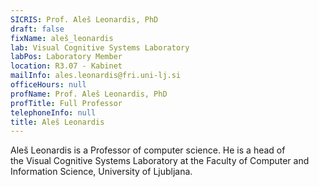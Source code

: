 ```yaml
---
SICRIS: Prof. Aleš Leonardis, PhD
draft: false
fixName: aleš_leonardis
lab: Visual Cognitive Systems Laboratory
labPos: Laboratory Member
location: R3.07 - Kabinet
mailInfo: ales.leonardis@fri.uni-lj.si
officeHours: null
profName: Prof. Aleš Leonardis, PhD
profTitle: Full Professor
telephoneInfo: null
title: Aleš Leonardis
---
```



Aleš Leonardis is a Professor of computer science. He is a head of the Visual Cognitive Systems Laboratory at the Faculty of Computer and Information Science, University of Ljubljana.